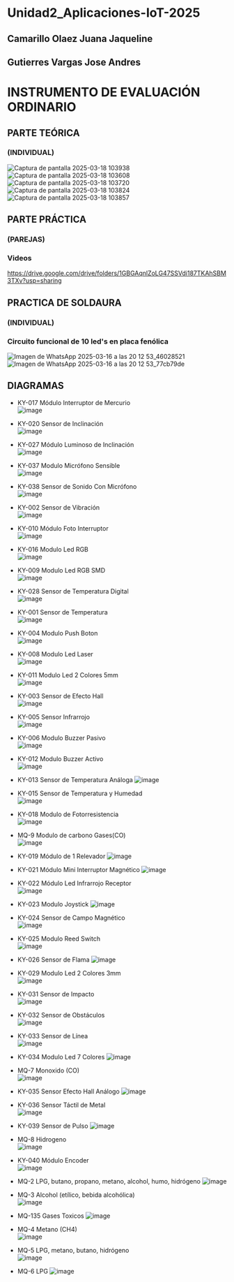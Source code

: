 # Unidad2_Aplicaciones-IoT-2025
## Camarillo Olaez Juana Jaqueline
## Gutierres Vargas Jose Andres
# INSTRUMENTO DE EVALUACIÓN ORDINARIO
## PARTE TEÓRICA
### (INDIVIDUAL)


![Captura de pantalla 2025-03-18 103938](https://github.com/user-attachments/assets/0ec5e1c4-d25f-44fd-a91a-67c6158d67c7)
![Captura de pantalla 2025-03-18 103608](https://github.com/user-attachments/assets/d0ea8af3-1ed0-4ea4-a475-9b3fb1d62123)
![Captura de pantalla 2025-03-18 103720](https://github.com/user-attachments/assets/615b18b4-c9fc-4e71-90d1-a9ea5e078a2c)
![Captura de pantalla 2025-03-18 103824](https://github.com/user-attachments/assets/2220f67c-8123-493f-9b13-8361843e7f02)
![Captura de pantalla 2025-03-18 103857](https://github.com/user-attachments/assets/9b368349-8282-4666-9750-328d877ecd4d)


## PARTE PRÁCTICA
### (PAREJAS)
### Videos
https://drive.google.com/drive/folders/1GBGAqnlZoLG47SSVdi187TKAhSBM3TXv?usp=sharing

## PRACTICA DE SOLDAURA 
### (INDIVIDUAL)
### Circuito funcional de 10 led's en placa fenólica

![Imagen de WhatsApp 2025-03-16 a las 20 12 53_46028521](https://github.com/user-attachments/assets/5796c302-5be1-4a44-bbf0-15e1bbe16f3c)
![Imagen de WhatsApp 2025-03-16 a las 20 12 53_77cb79de](https://github.com/user-attachments/assets/71ab9cd0-388d-4ee8-9563-04f04331bbbc)


## DIAGRAMAS

- KY-017  Módulo Interruptor de Mercurio  
![image](https://github.com/user-attachments/assets/b4bed066-f49c-4fdd-a0c4-d13945bb16c0)

- KY-020  Sensor de Inclinación  
![image](https://github.com/user-attachments/assets/f993d872-73ef-40f0-91a6-ff95d7949a1f)

- KY-027  Módulo Luminoso de Inclinación  
![image](https://github.com/user-attachments/assets/3b2fcbca-c3df-43f1-9a6b-7773283e893d)

- KY-037  Modulo Micrófono Sensible  
![image](https://github.com/user-attachments/assets/40763736-de07-4349-95ef-64358099a42d)

- KY-038  Sensor de Sonido Con Micrófono  
![image](https://github.com/user-attachments/assets/35a1bff4-0a41-4084-8ee2-a3eaccbf5ab8)

- KY-002  Sensor de Vibración  
![image](https://github.com/user-attachments/assets/ab198d1f-2028-4b6d-aa9c-0d7612da5b85)

- KY-010  Módulo Foto Interruptor  
![image](https://github.com/user-attachments/assets/d967235d-22a3-4307-9a13-3d177ffb1f86)

- KY-016  Modulo Led RGB  
![image](https://github.com/user-attachments/assets/0362f84e-a001-4b33-b46a-98ac7d483f64)

- KY-009  Modulo Led RGB SMD  
![image](https://github.com/user-attachments/assets/fc4160b4-1f62-4102-82a5-4ec0c40888c2)

- KY-028  Sensor de Temperatura Digital  
![image](https://github.com/user-attachments/assets/b516cab2-331e-40f1-bf9b-8226d517c9e2)

- KY-001  Sensor de Temperatura  
![image](https://github.com/user-attachments/assets/aba937d0-8c38-4e1c-a401-37176358cb9a)

- KY-004  Modulo Push Boton  
![image](https://github.com/user-attachments/assets/7729af7c-df2e-42a0-a733-5d797d3e4b98)

- KY-008  Modulo Led Laser  
![image](https://github.com/user-attachments/assets/a606b481-9f59-4b52-89bb-886d028dc34d)

- KY-011  Modulo Led 2 Colores 5mm  
![image](https://github.com/user-attachments/assets/2871abc4-1238-4065-bd96-df6bcfc658cf)

- KY-003  Sensor de Efecto Hall  
![image](https://github.com/user-attachments/assets/934d97fe-3a51-430c-b0cc-3bd73086ab47)

- KY-005  Sensor Infrarrojo  
![image](https://github.com/user-attachments/assets/2c807a72-1770-4b5b-959f-2d9c57cb0a66)

- KY-006  Modulo Buzzer Pasivo  
![image](https://github.com/user-attachments/assets/3d6c1793-4461-452b-bb74-851ecf53546a)

- KY-012  Modulo Buzzer Activo  
![image](https://github.com/user-attachments/assets/9726a3f9-6e83-4c21-846d-2a8ceab3ad42)

- KY-013  Sensor de Temperatura Análoga 
![image](https://github.com/user-attachments/assets/0178906d-4678-45b1-b3e9-8bffa8ee7144)

- KY-015  Sensor de Temperatura y Humedad  
![image](https://github.com/user-attachments/assets/5ba85f55-0f70-4a1b-bee1-ee799ece2527)

- KY-018  Modulo de Fotorresistencia  
![image](https://github.com/user-attachments/assets/efef5b1d-fb30-4eaa-ac75-945fd538db4d)

- MQ-9    Modulo de carbono Gases(CO)  
![image](https://github.com/user-attachments/assets/2a09ef1d-8aaa-43a8-accf-37f32dfdec4d)

- KY-019  Módulo de 1 Relevador 
![image](https://github.com/user-attachments/assets/d305b039-6fea-442c-a95c-838d46f4cdf7)

- KY-021  Módulo Mini Interruptor Magnético 
![image](https://github.com/user-attachments/assets/c55af44e-5d4e-44e1-8ad4-7a1f72df57fe)

- KY-022  Módulo Led Infrarrojo Receptor  
 ![image](https://github.com/user-attachments/assets/534f3d64-8c4d-44d1-bf18-ff190bec3ede)

- KY-023  Modulo Joystick
  ![image](https://github.com/user-attachments/assets/4c230051-efdb-4eea-9a21-767300ccc02d)

- KY-024  Sensor de Campo Magnético  
![image](https://github.com/user-attachments/assets/540a0ee7-0005-4ad3-bc44-e5ac1d8377a4)

- KY-025  Modulo Reed Switch  
![image](https://github.com/user-attachments/assets/19ce5b94-2e08-4e5b-9060-0fb21ae1f9e9)

- KY-026  Sensor de Flama 
![image](https://github.com/user-attachments/assets/a9942fc4-e10f-4d01-a336-01966c24dab3)

- KY-029  Modulo Led 2 Colores 3mm  
![image](https://github.com/user-attachments/assets/ca4130a2-bb94-4ada-90b4-0dd6ac070cce)

- KY-031  Sensor de Impacto  
  ![image](https://github.com/user-attachments/assets/2c931722-7c7b-44ba-8022-7c19906214fa)

- KY-032  Sensor de Obstáculos  
![image](https://github.com/user-attachments/assets/bee7ae35-a523-4296-91fe-e9c23ea13090)

- KY-033  Sensor de Línea  
![image](https://github.com/user-attachments/assets/b29dfebb-fc21-4efd-820e-c38546ecc659)

- KY-034  Modulo Led 7 Colores
![image](https://github.com/user-attachments/assets/324e5ad5-38ab-4bc1-9227-02737acb9bf8)

- MQ-7    Monoxido (CO)    
![image](https://github.com/user-attachments/assets/b93543f6-cd25-4abd-aec5-c78fb3648f56)

- KY-035  Sensor Efecto Hall Análogo
![image](https://github.com/user-attachments/assets/241382b5-41e9-49d5-83b3-ac1f45728072)

- KY-036  Sensor Táctil de Metal  
![image](https://github.com/user-attachments/assets/c7541942-b167-4bfa-9d18-9bf7d6250b08)

- KY-039  Sensor de Pulso
  ![image](https://github.com/user-attachments/assets/ea053460-f081-443b-92a2-8fe6ca9a77ca)

- MQ-8    Hidrogeno  
![image](https://github.com/user-attachments/assets/0dd46c74-0c5d-48cf-8f71-70ce6f934c44)

- KY-040  Módulo Encoder  
![image](https://github.com/user-attachments/assets/cc13274b-a078-4062-ac46-e9a3a448aaa7)

- MQ-2    LPG, butano, propano, metano, alcohol, humo, hidrógeno 
![image](https://github.com/user-attachments/assets/e6158b75-715c-48fa-b226-bdf52ca1add2)

- MQ-3    Alcohol (etílico, bebida alcohólica)  
![image](https://github.com/user-attachments/assets/92d8b534-7c79-4ce3-a459-a4cd8905ee87)

- MQ-135  Gases Toxicos
![image](https://github.com/user-attachments/assets/9758d03f-7882-4808-8f60-12a12192ac54)

- MQ-4  Metano (CH4)  
![image](https://github.com/user-attachments/assets/bed4dcbf-a9d1-41c1-a910-74d55ec223e2)

- MQ-5  LPG, metano, butano, hidrógeno  
![image](https://github.com/user-attachments/assets/ae3d30a7-7ed7-483c-b1b2-b33c5906be5b)

- MQ-6  LPG
![image](https://github.com/user-attachments/assets/fc9c2c88-0227-44a2-8be3-dd8bd2ad0f60)
